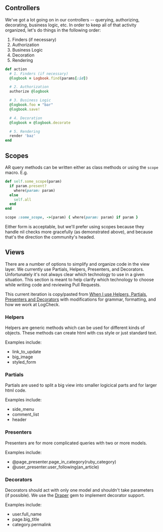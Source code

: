 ## Controllers

We've got a lot going on in our controllers -- querying, authorizing,
decorating, business logic, etc. In order to keep all of that activity
organized, let's do things in the following order:

1. Finders (if necessary)
2. Authorization
3. Business Logic
4. Decoration
5. Rendering

```ruby
def action
  # 1. Finders (if necessary)
  @logbook = Logbook.find(params[:id])

  # 2. Authorization
  authorize @logbook

  # 3. Business Logic
  @logbook.foo = "bar"
  @logbook.save!

  # 4. Decoration
  @logbook = @logbook.decorate

  # 5. Rendering
  render 'baz'
end
```

## Scopes

AR query methods can be written either as class methods or using the `scope` macro.  E.g.

```ruby
def self.some_scope(param)
  if param.present?
    where(param: param)
  else
    self.all
  end
end
```

```ruby
scope :some_scope, ->(param) { where(param: param) if param }
```

Either form is acceptable, but we'll prefer using scopes because they handle nil checks more gracefully (as demonstrated above), and because that's the direction the community's headed.

## Views

There are a number of options to simplify and organize code in the view layer. We currently use Partials, Helpers, Presenters, and Decorators. Unfortunately it's not always clear which technology to use in a given situation. This section is meant to help clarify which technology to choose while writing code and reviewing Pull Requests.

This current iteration is copy/pasted from [When I use Helpers, Partials, Presenters and Decorators](https://coderwall.com/p/jx9tca/when-i-use-helpers-partials-presenters-and-decorators) with modifications for grammar, formatting, and how we work at LogCheck.

### Helpers
Helpers are generic methods which can be used for different kinds of objects. These methods can create html with css style or just standard text.

Examples include:
- link_to_update
- big_image
- styled_form

### Partials
Partials are used to split a big view into smaller logicical parts and for larger html code.

Examples include:
- side_menu
- comment_list
- header

### Presenters
Presenters are for more complicated queries with two or more models.

Examples include:
- @page_presenter.page_in_category(ruby_category)
- @user_presenter.user_following(an_article)

### Decorators

Decorators should act with only one model and shouldn't take parameters (if possible). We use the [Draper](https://github.com/drapergem/draper) gem to implement decorator support.

Examples include:
- user.full_name
- page.big_title
- category.permalink
